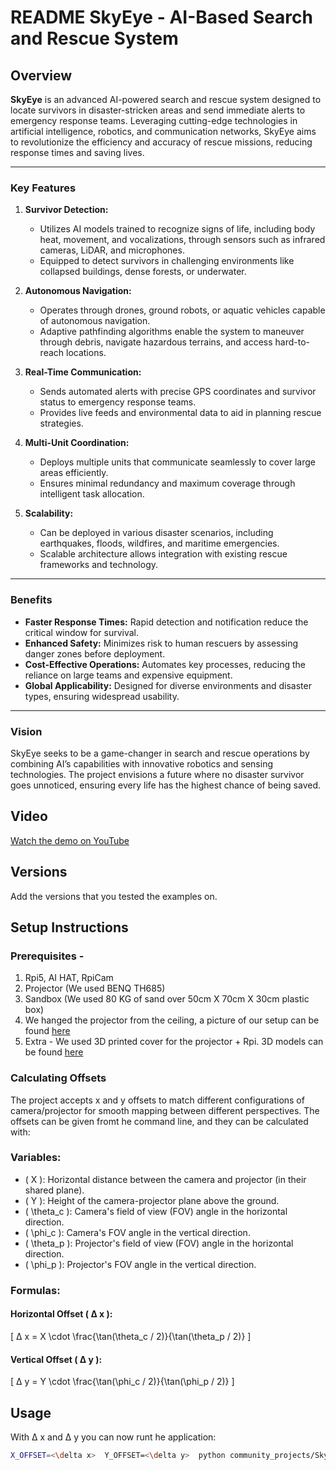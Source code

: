 # README **SkyEye** - AI-Based Search and Rescue System

## Overview 
**SkyEye** is an advanced AI-powered search and rescue system designed to locate survivors in disaster-stricken areas and send immediate alerts to emergency response teams. Leveraging cutting-edge technologies in artificial intelligence, robotics, and communication networks, SkyEye aims to revolutionize the efficiency and accuracy of rescue missions, reducing response times and saving lives.

---

### Key Features

1. **Survivor Detection:**
   - Utilizes AI models trained to recognize signs of life, including body heat, movement, and vocalizations, through sensors such as infrared cameras, LiDAR, and microphones.
   - Equipped to detect survivors in challenging environments like collapsed buildings, dense forests, or underwater.

2. **Autonomous Navigation:**
   - Operates through drones, ground robots, or aquatic vehicles capable of autonomous navigation.
   - Adaptive pathfinding algorithms enable the system to maneuver through debris, navigate hazardous terrains, and access hard-to-reach locations.

3. **Real-Time Communication:**
   - Sends automated alerts with precise GPS coordinates and survivor status to emergency response teams.
   - Provides live feeds and environmental data to aid in planning rescue strategies.

4. **Multi-Unit Coordination:**
   - Deploys multiple units that communicate seamlessly to cover large areas efficiently.
   - Ensures minimal redundancy and maximum coverage through intelligent task allocation.

5. **Scalability:**
   - Can be deployed in various disaster scenarios, including earthquakes, floods, wildfires, and maritime emergencies.
   - Scalable architecture allows integration with existing rescue frameworks and technology.

---

### Benefits

- **Faster Response Times:** Rapid detection and notification reduce the critical window for survival.
- **Enhanced Safety:** Minimizes risk to human rescuers by assessing danger zones before deployment.
- **Cost-Effective Operations:** Automates key processes, reducing the reliance on large teams and expensive equipment.
- **Global Applicability:** Designed for diverse environments and disaster types, ensuring widespread usability.

---

### Vision

SkyEye seeks to be a game-changer in search and rescue operations by combining AI’s capabilities with innovative robotics and sensing technologies. The project envisions a future where no disaster survivor goes unnoticed, ensuring every life has the highest chance of being saved.

## Video
[Watch the demo on YouTube](https://youtu.be/hW3rBgcTqko)

## Versions
Add the versions that you tested the examples on.

## Setup Instructions

### Prerequisites - 
1. Rpi5, AI HAT, RpiCam
2. Projector (We used BENQ TH685)
3. Sandbox (We used 80 KG of sand over 50cm X 70cm X 30cm plastic box)
4. We hanged the projector from the ceiling, a picture of our setup can be found [here](https://drive.google.com/drive/folders/1oga1fwvLBtspIVwjxbryvHNtxSWr6N6F?usp=sharing)
5. Extra - We used 3D printed cover for the projector + Rpi. 3D models can be found [here](https://drive.google.com/drive/folders/1UvcrxFtw0vaQCFMcMy3W8CueZKsj-L-H?usp=sharing)

### Calculating Offsets
The project accepts x and y offsets to match different configurations of camera/projector for smooth mapping between different perspectives. The offsets can be given fromt he command line, and they can be calculated with:

### Variables:
- \( X \): Horizontal distance between the camera and projector (in their shared plane).
- \( Y \): Height of the camera-projector plane above the ground.
- \( \theta_c \): Camera's field of view (FOV) angle in the horizontal direction.
- \( \phi_c \): Camera's FOV angle in the vertical direction.
- \( \theta_p \): Projector's field of view (FOV) angle in the horizontal direction.
- \( \phi_p \): Projector's FOV angle in the vertical direction.
 
### Formulas:
#### Horizontal Offset \( Δ x \):
\[
Δ x = X \cdot \frac{\tan(\theta_c / 2)}{\tan(\theta_p / 2)}
\]

#### Vertical Offset \( Δ y \):
\[
Δ y = Y \cdot \frac{\tan(\phi_c / 2)}{\tan(\phi_p / 2)}
\]

## Usage
With Δ x and Δ y you can now runt he application:
```bash
X_OFFSET=<\delta x>  Y_OFFSET=<\delta y>  python community_projects/SkyEye/SkyEye.py
```
